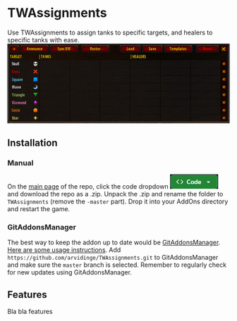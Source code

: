 # TWAssignments

Use TWAssignments to assign tanks to specific targets, and healers to specific tanks with ease.
![The TWAssignments main UI frame](images/TWA_Frame.png)

## Installation

### Manual
On the [main page](https://github.com/arvidinge/TWAssignments/tree/master) of the repo, click the code dropdown ![Code dropdown](images/codeButton.png) and download the repo as a .zip.
Unpack the .zip and rename the folder to `TWAssignments` (remove the `-master` part).
Drop it into your AddOns directory and restart the game.


### GitAddonsManager
The best way to keep the addon up to date would be [GitAddonsManager](https://woblight.gitlab.io/overview/gitaddonsmanager/).
[Here are some usage instructions](https://turtle-wow.fandom.com/wiki/Addons#How_to_Install_Addons).
Add `https://github.com/arvidinge/TWAssignments.git` to GitAddonsManager and make sure the `master` branch is selected. Remember to regularly check for new updates using GitAddonsManager.

## Features

Bla bla features